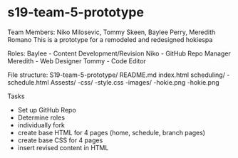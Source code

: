 # s19-team-5-prototype
Team Members: Niko Milosevic, Tommy Skeen, Baylee Perry, Meredith Romano
This is a prototype for a remodeled and redesigned hokiespa

Roles:
  Baylee - Content Development/Revision
  Niko - GitHub Repo Manager
  Meredith - Web Designer
  Tommy - Code Editor

File structure:
  S19-team-5-prototype/
    README.md
    index.html
    scheduling/
      -schedule.html
    Assests/
      -css/
        -style.css
      -images/
        -hokie.png
        -hokie.png
      
Tasks
  - Set up GitHub Repo
  - Determine roles
  - individually fork
  - create base HTML for 4 pages (home, schedule, branch pages)
  - create base CSS for 4 pages
  - insert revised content in HTML
